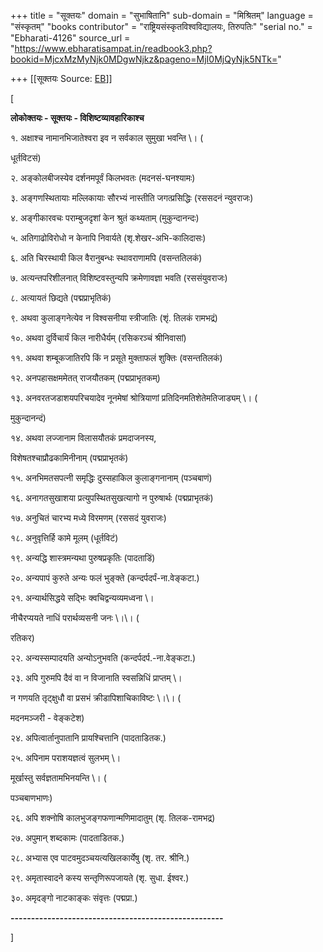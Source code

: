 +++
title = "सूक्तयः"
domain = "सुभाषितानि"
sub-domain = "मिश्रितम्"
language = "संस्कृतम्"
"books contributor" = "राष्ट्रियसंस्कृतविश्वविद्यालयः, तिरुपतिः"
"serial no." = "Ebharati-4126"
source_url = "https://www.ebharatisampat.in/readbook3.php?bookid=MjcxMzMyNjk0MDgwNjkz&pageno=MjI0MjQyNjk5NTk="

+++
[[सूक्तयः	Source: [EB](https://www.ebharatisampat.in/readbook3.php?bookid=MjcxMzMyNjk0MDgwNjkz&pageno=MjI0MjQyNjk5NTk=)]]

\[







**लोकोक्तयः - सूक्तयः - विशिष्टव्यावहारिकाश्च**





१. अक्षाश्च नामानभिजातेश्वरा इव न सर्वकाल सुमुखा भवन्ति \। (

धूर्तविटसं)

२. अङ्कोलबीजस्येव दर्शनमपूर्वं किलभवतः (मदनसं-घनश्यामः)

३. अङ्गणस्थितायाः मल्लिकायाः सौरभ्यं नास्तीति जगत्प्रसिद्धिः (रससदनं न्युवराजः)

४. अङ्गीकारवचः पराम्बुजदृशां केन श्रुतं कथ्यताम् (मुकुन्दानन्दः)

५. अतिगाढोविरोधो न केनापि निवार्यते (शृ.शेखर-अभि-कालिदासः)

६. अति चिरस्थायी किल वैरानुबन्धः स्थावराणामपि (वसन्ततिलकं)

७. अत्यन्तपरिशीलनात् विशिष्टवस्तुन्यपि क्रमेणावज्ञा भवति (रससंयुवराजः)

८. अत्यायतं छिद्यते (पद्मप्राभृतिकं)

९. अथवा कुलाङ्गनेत्येव न विश्वसनीया स्त्रीजातिः (शृं. तिलकं रामभद्रं)

१०. अथवा दुर्विचार्यं किल नारीधैर्यम् (रसिकरञ्चं श्रीनिवासां)

११. अथवा शम्बूकजातिरपि किं न प्रसूते मुक्ताफलं शुक्तिः (वसन्ततिलकं)

१२. अनपहासक्षममेतत् राजयौतकम् (पद्मप्राभृतकम्)

१३. अनवरतजडाशयपरिचयादेव नूनमेषां श्रोत्रियाणां प्रतिदिनमतिशेतेमतिजाड्यम् \। (

मुकुन्दानन्दं)

१४. अथवा लज्जानाम विलासयौतकं प्रमदाजनस्य,

विशेषतश्चाप्रौढकामिनीनाम् (पद्मप्राभृतकं)

१५. अनभिमतसपत्नी समृद्धिः दुस्सहाकिल कुलाङ्गनानाम् (पञ्चबाणं)

१६. अनागतसुखाशया प्रत्युपस्थितसुखत्यागो न पुरुषार्थः (पद्मप्राभृतकं)

१७. अनुचितं चारभ्य मध्ये विरमणम् (रससदं युवराजः)

१८. अनुवृत्तिर्हि कामे मूलम् (धूर्तविटं)

१९. अन्यद्धि शास्त्रमन्यथा पुरुषप्रकृतिः (पादताडिं)

२०. अन्यपापं कुरुते अन्यः फलं भुङ्क्ते (कन्दर्पदर्पं-ना.वेङ्कटा.)

२१. अन्यार्थसिद्धये सद्भिः क्वचिद्वन्यव्यमध्वना \।

 नीचैरप्ययते नाधिं परार्थव्यसनी जनः \।\। (

रतिकर)

२२. अन्यस्सम्पादयति अन्योऽनुभवति (कन्दर्पदर्प.-ना.वेङ्कटा.)

२३. अपि गुरुमपि दैवं वा न विजानाति स्वसन्निधिं प्राप्तम् \।

 न गणयति तृट्क्षुधौ वा प्रसभं क्रीडापिशाचिकाविष्टः \।\। (

मदनमञ्जरी - वेङ्कटेश)

२४. अपित्वार्तानुपातानि प्रायश्चित्तानि (पादताडितक.)

२५. अपिनाम पराशयज्ञत्वं सुलभम् \।

मूर्खास्तु सर्वज्ञतामभिनयन्ति \। (

पञ्चबाणभाणः)

२६. अपि शक्नोषि कालभुजङ्गफणान्मणिमादातुम् (शृ. तिलक-रामभद्र)

२७. अपुमान् शब्दकामः (पादताडितक.)

२८. अभ्यास एव पाटवमुदञ्चयत्यखिलकार्येषु (शृ. तर. श्रीनि.)

२९. अमृतास्वादने कस्य सन्तृणिरूपजायते (शृ. सुधा. ईश्वर.)

३०. अमृदङ्गो नाटकाङ्कः संवृत्तः (पद्मप्रा.)



**----------------------------------------------------**






\]
